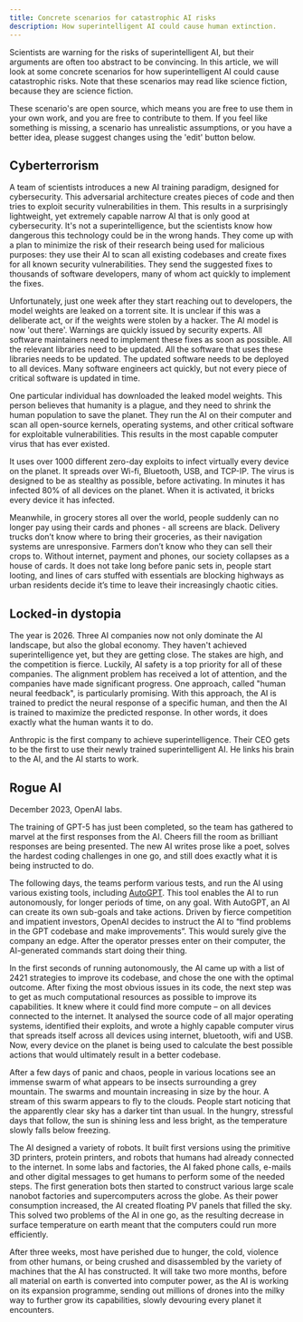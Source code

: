 ```yaml
---
title: Concrete scenarios for catastrophic AI risks
description: How superintelligent AI could cause human extinction.
---
```


Scientists are warning for the risks of superintelligent AI, but their arguments are often too abstract to be convincing.
In this article, we will look at some concrete scenarios for how superintelligent AI could cause catastrophic risks.
Note that these scenarios may read like science fiction, because they are science fiction.

These scenario's are open source, which means you are free to use them in your own work, and you are free to contribute to them.
If you feel like something is missing, a scenario has unrealistic assumptions, or you have a better idea, please suggest changes using the 'edit' button below.

## Cyberterrorism

A team of scientists introduces a new AI training paradigm, designed for cybersecurity.
This adversarial architecture creates pieces of code and then tries to exploit security vulnerabilities in them.
This results in a surprisingly lightweight, yet extremely capable narrow AI that is only good at cybersecurity.
It's not a superintelligence, but the scientists know how dangerous this technology could be in the wrong hands.
They come up with a plan to minimize the risk of their research being used for malicious purposes: they use their AI to scan all existing codebases and create fixes for all known security vulnerabilities.
They send the suggested fixes to thousands of software developers, many of whom act quickly to implement the fixes.

Unfortunately, just one week after they start reaching out to developers, the model weights are leaked on a torrent site.
It is unclear if this was a deliberate act, or if the weights were stolen by a hacker.
The AI model is now 'out there'.
Warnings are quickly issued by security experts.
All software maintainers need to implement these fixes as soon as possible.
All the relevant libraries need to be updated.
All the software that uses these libraries needs to be updated.
The updated software needs to be deployed to all devices.
Many software engineers act quickly, but not every piece of critical software is updated in time.

One particular individual has downloaded the leaked model weights.
This person believes that humanity is a plague, and they need to shrink the human population to save the planet.
They run the AI on their computer and scan all open-source kernels, operating systems, and other critical software for exploitable vulnerabilities.
This results in the most capable computer virus that has ever existed.

It uses over 1000 different zero-day exploits to infect virtually every device on the planet.
It spreads over Wi-fi, Bluetooth, USB, and TCP-IP.
The virus is designed to be as stealthy as possible, before activating.
In minutes it has infected 80% of all devices on the planet.
When it is activated, it bricks every device it has infected.

Meanwhile, in grocery stores all over the world, people suddenly can no longer pay using their cards and phones - all screens are black.
Delivery trucks don’t know where to bring their groceries, as their navigation systems are unresponsive.
Farmers don’t know who they can sell their crops to.
Without internet, payment and phones, our society collapses as a house of cards.
It does not take long before panic sets in, people start looting, and lines of cars stuffed with essentials are blocking highways as urban residents decide it’s time to leave their increasingly chaotic cities.

<!-- ## Enfeeblement: slowly giving control to AI


## Bioterrorism
 -->

## Locked-in dystopia

The year is 2026.
Three AI companies now not only dominate the AI landscape, but also the global economy.
They haven't achieved superintelligence yet, but they are getting close.
The stakes are high, and the competition is fierce.
Luckily, AI safety is a top priority for all of these companies.
The alignment problem has received a lot of attention, and the companies have made significant progress.
One approach, called "human neural feedback", is particularly promising.
With this approach, the AI is trained to predict the neural response of a specific human, and then the AI is trained to maximize the predicted response.
In other words, it does exactly what the human wants it to do.

Anthropic is the first company to achieve superintelligence.
Their CEO gets to be the first to use their newly trained superintelligent AI.
He links his brain to the AI, and the AI starts to work.

## Rogue AI

December 2023, OpenAI labs.

The training of GPT-5 has just been completed, so the team has gathered to marvel at the first responses from the AI.
Cheers fill the room as brilliant responses are being presented.
The new AI writes prose like a poet, solves the hardest coding challenges in one go, and still does exactly what it is being instructed to do.

The following days, the teams perform various tests, and run the AI using various existing tools, including [AutoGPT](https://github.com/Significant-Gravitas/Auto-GPT).
This tool enables the AI to run autonomously, for longer periods of time, on any goal. With AutoGPT, an AI can create its own sub-goals and take actions.
Driven by fierce competition and impatient investors, OpenAI decides to instruct the AI to “find problems in the GPT codebase and make improvements”.
This would surely give the company an edge. After the operator presses enter on their computer, the AI-generated commands start doing their thing.

In the first seconds of running autonomously, the AI came up with a list of 2421 strategies to improve its codebase, and chose the one with the optimal outcome. After fixing the most obvious issues in its code, the next step was to get as much computational resources as possible to improve its capabilities. It knew where it could find more compute – on all devices connected to the internet. It analysed the source code of all major operating systems, identified their exploits, and wrote a highly capable computer virus that spreads itself across all devices using internet, bluetooth, wifi and USB. Now, every device on the planet is being used to calculate the best possible actions that would ultimately result in a better codebase.

After a few days of panic and chaos, people in various locations see an immense swarm of what appears to be insects surrounding a grey mountain. The swarms and mountain increasing in size by the hour. A stream of this swarm appears to fly to the clouds. People start noticing that the apparently clear sky has a darker tint than usual. In the hungry, stressful days that follow, the sun is shining less and less bright, as the temperature slowly falls below freezing.

The AI designed a variety of robots. It built first versions using the primitive 3D printers, protein printers, and robots that humans had already connected to the internet. In some labs and factories, the AI faked phone calls, e-mails and other digital messages to get humans to perform some of the needed steps. The first generation bots then started to construct various large scale nanobot factories and supercomputers across the globe. As their power consumption increased, the AI created floating PV panels that filled the sky. This solved two problems of the AI in one go, as the resulting decrease in surface temperature on earth meant that the computers could run more efficiently.

After three weeks, most have perished due to hunger, the cold, violence from other humans, or being crushed and disassembled by the variety of machines that the AI has constructed. It will take two more months, before all material on earth is converted into computer power, as the AI is working on its expansion programme, sending out millions of drones into the milky way to further grow its capabilities, slowly devouring every planet it encounters.
